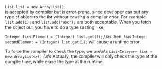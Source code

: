 ```List list = new ArrayList();```   
is accepted by compiler but is error-prone, since developer can put any type of object to the list without causing a compiler error. For example,  
```list.add(1);``` and ```list.add("abc");``` are both acceptable. When you fetch the object out, you have to do a type casting, like,  

```Integer firstElement = (Integer) list.get(0);```,\s\s then, \s\s
```Integer secondElement = (Integer) list.get(1);``` will cause a runtime error.

To force the compiler to check the type, we use\s\s
```List<Integer> list = new ArrayList<>();```\s\s
Actually, the compiler will only check the type at the compile time, while erase the type at the runtime. 

